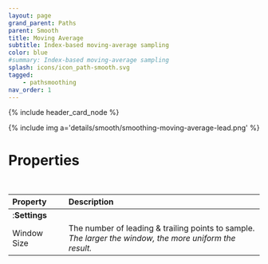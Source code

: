```yaml
---
layout: page
grand_parent: Paths
parent: Smooth
title: Moving Average
subtitle: Index-based moving-average sampling
color: blue
#summary: Index-based moving-average sampling
splash: icons/icon_path-smooth.svg
tagged: 
    - pathsmoothing
nav_order: 1
---
```


{% include header_card_node %}

{% include img a='details/smooth/smoothing-moving-average-lead.png' %}

# Properties
<br>

| Property       | Description          |
|:-------------|:------------------|
|:**Settings**||
| Window Size           | The number of leading & trailing points to sample.<br>*The larger the window, the more uniform the result.* |
